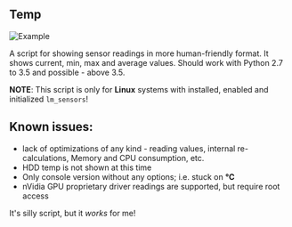 Temp
-----

![Example](https://i.imgur.com/Hbnegqb.png)

A script for showing sensor readings in more human-friendly format. It shows
current, min, max and average values. Should work with Python 2.7 to 3.5 and
possible - above 3.5.

**NOTE**: This script is only for **Linux** systems with installed, enabled and
initialized `lm_sensors`!

Known issues:
-------------
 - lack of optimizations of any kind - reading values, internal re-calculations,
 Memory and CPU consumption, etc.
 - HDD temp is not shown at this time
 - Only console version without any options; i.e. stuck on **°C**
 - nVidia GPU proprietary driver readings are supported, but require root access

It's silly script, but it _works_ for me!
